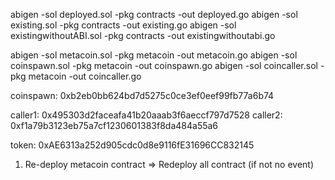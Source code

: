 abigen -sol deployed.sol -pkg contracts -out deployed.go
abigen -sol existing.sol -pkg contracts -out existing.go
abigen -sol existingwithoutABI.sol -pkg contracts -out existingwithoutabi.go


abigen -sol metacoin.sol -pkg metacoin -out metacoin.go
abigen -sol coinspawn.sol -pkg metacoin -out coinspawn.go
abigen -sol coincaller.sol -pkg metacoin -out coincaller.go

coinspawn: 0xb2eb0bb624bd7d5275c0ce3ef0eef99fb77a6b74

caller1: 0x495303d2faceafa41b20aaab3f6aeccf797d7528
caller2: 0xf1a79b3123eb75a7cf1230601383f8da484a55a6


token: 0xAE6313a252d905cdc0d8e9116fE31696CC832145

1. Re-deploy metacoin contract => Redeploy all contract (if not no event)
